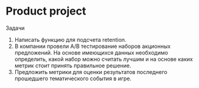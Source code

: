 # Product project

Задачи
1. Напиcать функцию для подсчета retention.
2. В компании провели A/B тестирование наборов акционных предложений. На основе имеющихся данных необходимо определить, какой набор можно считать лучшим и на основе каких метрик стоит принять правильное решение.
3. Предложить метрики для оценки результатов последнего прошедшего тематического события в игре.
